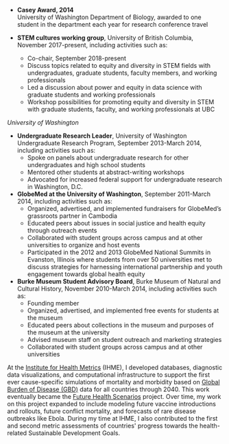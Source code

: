 * **Casey Award, 2014**  
  University of Washington Department of Biology, awarded to one student in the department each year for research conference travel

* **STEM cultures working group**, University of British Columbia, November 2017-present, including activities such as:
  * Co-chair, September 2018-present
  * Discuss topics related to equity and diversity in STEM fields with undergraduates, graduate students,
   faculty members, and working professionals
  * Led a discussion about power and equity in data science with graduate students and working professionals
  * Workshop possibilities for promoting equity and diversity in STEM with graduate students, faculty,
   and working professionals at UBC  

*University of Washington*  
* **Undergraduate Research Leader**, University of Washington Undergraduate Research Program,
 September 2013-March 2014, including activities such as:
  * Spoke on panels about undergraduate research for other undergraduates and high school students
  * Mentored other students at abstract-writing workshops
  * Advocated for increased federal support for undergraduate research in Washington, D.C.
* **GlobeMed at the University of Washington**, September 2011-March 2014, including activities such as:
  * Organized, advertised, and implemented fundraisers for GlobeMed’s grassroots partner in Cambodia 
  * Educated peers about issues in social justice and health equity through outreach events 
  * Collaborated with student groups across campus and at other universities to organize and host events 
  * Participated in the 2012 and 2013 GlobeMed National Summits in Evanston, Illinois where students from over 50
 universities met to discuss strategies for harnessing international partnership and youth engagement towards global health equity
* **Burke Museum Student Advisory Board**, Burke Museum of Natural and Cultural History,
 November 2010-March 2014, including activities such as:
  * Founding member
  * Organized, advertised, and implemented free events for students at the museum 
  * Educated peers about collections in the museum and purposes of the museum at the university 
  * Advised museum staff on student outreach and marketing strategies 
  * Collaborated with student groups across campus and at other universities

   
At the [Institute for Health Metrics](http://www.healthdata.org) (IHME), I developed databases, diagnostic data visualizations,
 and computational infrastructure to support the first ever cause-specific simulations of mortality and morbidity based on
  [Global Burden of Disease (GBD)](http://www.healthdata.org/gbd/about) data for all countries through 2040. This work
   eventually became the [Future Health Scenarios](http://www.healthdata.org/future-health-scenarios) project.
   Over time, my work on this project expanded to include modeling future vaccine introductions and rollouts, future
    conflict mortality, and forecasts of rare disease outbreaks like Ebola. During my time at IHME, I also contributed
     to the first and second metric assessments of countries' progress towards the health-related Sustainable
      Development Goals.